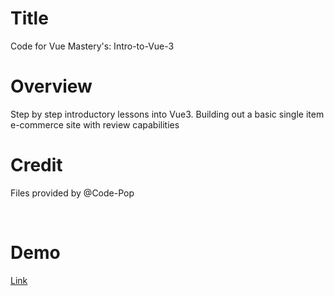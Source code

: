 # Title

Code for Vue Mastery's:
Intro-to-Vue-3
<br>

# Overview

Step by step introductory lessons into Vue3.
Building out a basic single item e-commerce site with review capabilities
<br>

# Credit

Files provided by @Code-Pop

<br>

# Demo

[Link](https://allancheow.github.io/Intro-to-Vue-3/)
